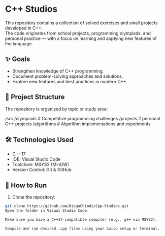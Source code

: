 # C++ Studios

This repository contains a collection of solved exercises and small projects developed in C++.  
The code originates from school projects, programming olympiads, and personal practice — with a focus on learning and applying new features of the language.

## ✨ Goals

- Strengthen knowledge of C++ programming.
- Document problem-solving approaches and solutions.
- Explore new features and best practices in modern C++.

## 📁 Project Structure

The repository is organized by topic or study area:

/src
/olympiads # Competitive programming challenges
/projects # personal C++ projects
/algorithms # Algorithm implementations and experiments

## 🛠️ Technologies Used

- C++17
- IDE: Visual Studio Code
- Toolchain: MSYS2 (MinGW)
- Version Control: Git & GitHub

## 🚀 How to Run

1. Clone the repository:
```bash
git clone https://github.com/DiegoChiodi/Cpp-Studios.git
Open the folder in Visual Studio Code.

Make sure you have a C++17-compatible compiler (e.g., g++ via MSYS2).

Compile and run desired .cpp files using your build setup or terminal.
